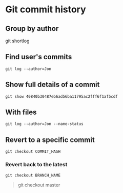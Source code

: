 # Git commit history

## Group by author 
git shortlog

## Find user's commits

```shell
git log --author=Jon
```

## Show full details of a commit

```shell
git show 40840b30487eb6ad56ba11795ac2fff6f1af5cdf
```

## With files

```shell
git log --author=Jon --name-status
```

## Revert to a specific commit

```shell
git checkout COMMIT_HASH
```

### Revert back to the latest

```shell
git checkout BRANCH_NAME
```
> git checkout master
